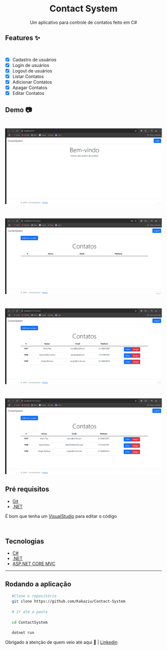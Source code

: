 <h1 align="center">Contact System</h1>
<p align="center">Um aplicativo para controle de contatos feito em C#</p>

## Features ✨
<br>

- [x] Cadastro de usuários
- [x] Login de usuários
- [x] Logout de usuários
- [x] Listar Contatos
- [x] Adicionar Contatos
- [x] Apagar Contatos
- [x] Editar Contatos 

## Demo 📷


<h1 align="center">
    <img src="Animação.gif">
</h1>

<h1 align="center">
    <img src="Animação2.gif">
</h1>

<h1 align="center">
    <img src="Animação3.gif">
</h1>


<h1 align="center">
    <img src="Animação4.gif">
</h1>

## Pré requisitos

- [Git](https://git-scm.com)
- [.NET](https://dotnet.microsoft.com/en-us/download)

É bom que tenha um [VisualStudio](https://visualstudio.microsoft.com/pt-br/downloads/) para editar o código

<br>

## Tecnologias

- [C#](https://learn.microsoft.com/pt-br/dotnet/csharp/)
- [.NET](https://dotnet.microsoft.com/pt-br/)
- [ASP.NET CORE MVC](https://dotnet.microsoft.com/pt-br/apps/aspnet/mvc)

---

## Rodando a aplicação

```bash
   #Clone o repositório
   git clone https://github.com/Kakaziu/Contact-System

   # Ir até a pasta

   cd ContactSystem

   dotnet run
```

Obrigado a atenção de quem veio até aqui 🧡 | [Linkedin](https://www.linkedin.com/in/kau%C3%A3-borba-390946235/) 
